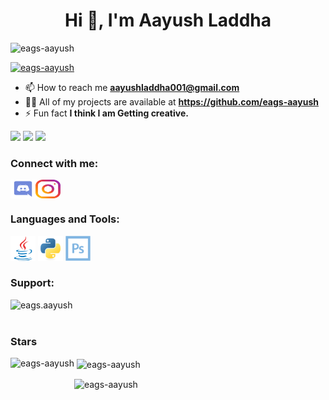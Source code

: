 <h1 align="center">Hi 👋, I'm Aayush Laddha</h1>
<p align="left"> <img src="https://komarev.com/ghpvc/?username=eags-aayush&label=Profile%20views&color=0e75b6&style=flat" alt="eags-aayush" /> </p>

<p align="left"> <a href="https://github.com/ryo-ma/github-profile-trophy"><img src="https://github-profile-trophy.vercel.app/?username=eags-aayush&theme=" alt="eags-aayush" /></a> </p>


- 📫 How to reach me **aayushladdha001@gmail.com**
- 👨‍💻 All of my projects are available at **https://github.com/eags-aayush**
- ⚡ Fun fact **I think I am Getting creative.**

<div> <a href="https://github.com/eags-aayush" target="_blank"><img src="https://img.shields.io/badge/GitHub-100000?style=for-the-badge&logo=github&logoColor=white" target="_blank"></a>
<a href="https://instagram.com/eags.aayush" target="_blank"><img src="https://img.shields.io/badge/Instagram-E4405F?style=for-the-badge&logo=instagram&logoColor=white" target="_blank"></a>
<a href = "mailto:aayushladdha001@gmail.com"><img src="https://img.shields.io/badge/-Gmail-%23333?style=for-the-badge&logo=gmail&logoColor=white" target="_blank"></a>
</div><h3 align="left">Connect with me:</h3>
<p align="left">
<a href="https://discord.gg/1170648489936564305" target="blank"><img align="center" src="https://raw.githubusercontent.com/teamedwardforever/Readme-Generator/71f25dd8b98329b168142a6b782a107b75eab178/svg/Social/discord.svg" alt="1170648489936564305" height="30" width="40" /></a><a href="https://instagram.com/eags.aayush" target="blank"><img align="center" src="https://raw.githubusercontent.com/teamedwardforever/Readme-Generator/71f25dd8b98329b168142a6b782a107b75eab178/svg/Social/instagram.svg" alt="eags.aayush" height="30" width="40" /></a></p>

<h3 align="left">Languages and Tools:</h3>
<p align="left">
<img src="https://raw.githubusercontent.com/teamedwardforever/Readme-Generator/71f25dd8b98329b168142a6b782a107b75eab178/svg/Skills/Languages/java-original.svg" alt="Java" width="40" height="40"/>
<img src="https://raw.githubusercontent.com/teamedwardforever/Readme-Generator/71f25dd8b98329b168142a6b782a107b75eab178/svg/Skills/Languages/python-original.svg" alt="Python" width="40" height="40"/>
<img src="https://raw.githubusercontent.com/teamedwardforever/Readme-Generator/71f25dd8b98329b168142a6b782a107b75eab178/svg/Skills/Software/photoshop-line.svg" alt="Photoshop" width="40" height="40"/>
</p>

<h3 align="left">Support:</h3>
<p><a href="https://www.buymeacoffee.com/eags.aayush"> <img align="left" src="https://cdn.buymeacoffee.com/buttons/v2/default-yellow.png" height="50" width="210" alt="eags.aayush" /></a></p><br><br>

<h3 align="left">Stars</h3>
<img align="left" height="180em" src="https://github-readme-stats.vercel.app/api/top-langs/?username=eags-aayush&layout=compact&theme=dark" alt=eags-aayush />

<p>&nbsp;<img align="center" height="180em" src="https://github-readme-stats.vercel.app/api?username=eags-aayush&show_icons=true&locale=en&theme=dark" alt="eags-aayush" /></p>

<p><img align="center" height="180em" src="https://github-readme-streak-stats.herokuapp.com/?user=eags-aayush&theme=dark" alt="eags-aayush" /></p>

